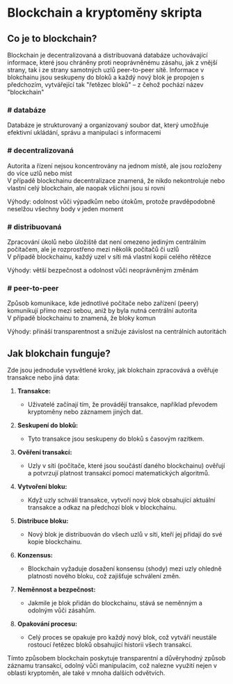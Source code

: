 # Blockchain a kryptoměny skripta

## Co je to blockchain?

Blockchain je decentralizovaná a distribuovaná databáze uchovávající informace, které jsou chráněny proti neoprávněnému zásahu, jak z vnější strany, tak i ze strany samotných uzlů peer-to-peer sítě. Informace v blokchainu jsou seskupeny do bloků a každý nový blok je propojen s předchozím, vytvářející tak "řetězec bloků" – z čehož pochází název "blockchain"

### # databáze
Databáze je strukturovaný a organizovaný soubor dat, který umožňuje efektivní ukládání, správu a manipulaci s informacemi

### # decentralizovaná
Autorita a řízení nejsou koncentrovány na jednom místě, ale jsou rozloženy do více uzlů nebo míst\
V případě blockchainu decentralizace znamená, že nikdo nekontroluje nebo vlastní celý blockchain, ale naopak všichni jsou si rovni

Výhody: odolnost vůči výpadkům nebo útokům, protože pravděpodobně neselžou všechny body v jeden moment

### # distribuovaná
Zpracování úkolů nebo úložiště dat není omezeno jediným centrálním počítačem, ale je rozprostřeno mezi několik počítačů či uzlů\
V případě blockchainu, každý uzel v síti má vlastní kopii celého rětězce

Výhody: větší bezpečnost a odolnost vůči neoprávněným změnám 

### # peer-to-peer
Způsob komunikace, kde jednotlivé počítače nebo zařízení (peery) komunikují přímo mezi sebou, aniž by byla nutná centrální autorita\
V případě blockchainu to znamená, že bloky komun

Výhody: přináší transparentnost a snižuje závislost na centrálních autoritách

## Jak blokchain funguje?
Zde jsou jednoduše vysvětlené kroky, jak blokchain zpracovává a ověřuje transakce nebo jiná data:

1. **Transakce:**
   - Uživatelé začínají tím, že provádějí transakce, například převodem kryptoměny nebo záznamem jiných dat.

2. **Seskupení do bloků:**
   - Tyto transakce jsou seskupeny do bloků s časovým razítkem.

3. **Ověření transakcí:**
   - Uzly v síti (počítače, které jsou součástí daného blockchainu) ověřují a potvrzují platnost transakcí pomocí matematických algoritmů.

4. **Vytvoření bloku:**
   - Když uzly schválí transakce, vytvoří nový blok obsahující aktuální transakce a odkaz na předchozí blok v blockchainu.

5. **Distribuce bloku:**
   - Nový blok je distribuován do všech uzlů v síti, kteří jej přidají do své kopie blockchainu.

6. **Konzensus:**
   - Blockchain vyžaduje dosažení konsensu (shody) mezi uzly ohledně platnosti nového bloku, což zajišťuje schválení změn.

7. **Neměnnost a bezpečnost:**
   - Jakmile je blok přidán do blockchainu, stává se neměnným a odolným vůči zásahům.

8. **Opakování procesu:**
   - Celý proces se opakuje pro každý nový blok, což vytváří neustále rostoucí řetězec bloků obsahující historii všech transakcí.

Tímto způsobem blockchain poskytuje transparentní a důvěryhodný způsob záznamu transakcí, odolný vůči manipulacím, což nalezne využití nejen v oblasti kryptoměn, ale také v mnoha dalších odvětvích.
